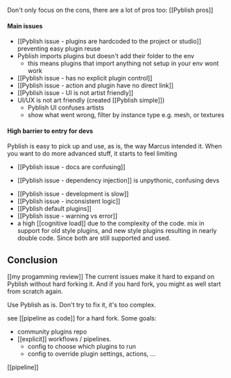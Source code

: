 Don't only focus on the cons, there are a lot of pros too: [[Pyblish pros]]

#### Main issues
- [[Pyblish issue - plugins are hardcoded to the project or studio]] preventing easy plugin reuse
- Pyblish imports plugins but doesn't add their folder to the env
	- this means plugins that import anything not setup in your env wont work
- [[Pyblish issue - has no explicit plugin control]]
- [[Pyblish issue - action and plugin have no direct link]]
- [[Pyblish issue - UI is not artist friendly]]
- UI/UX is not art friendly (created [[Pyblish simple]])
	- Pyblish UI confuses artists
	- show what went wrong, filter by instance type e.g. mesh, or textures
#### High barrier to entry for devs
Pyblish is easy to pick up and use, as is, the way Marcus intended it. 
When you want to do more advanced stuff, it starts to feel limiting
- [[Pyblish issue - docs are confusing]]
* [[Pyblish issue - dependency injection]] is unpythonic, confusing devs
- [[Pyblish issue - development is slow]]
- [[Pyblish issue - inconsistent logic]]
- [[Pyblish default plugins]]
- [[Pyblish issue - warning vs error]]
- a high [[cognitive load]] due to the complexity of the code. mix in support for old style plugins, and new style plugins resulting in nearly double code. Since both are still supported and used.
## Conclusion
[[my progamming review]]
The current issues make it hard to expand on Pyblish without hard forking it.
And if you hard fork, you might as well start from scratch again. 

Use Pyblish as is. Don't try to fix it, it's too complex.

see [[pipeline as code]] for a hard fork.
Some goals:
- community plugins repo
- [[explicit]] workflows / pipelines.
	- config to choose which plugins to run
	- config to override plugin settings, actions, ...

[[pipeline]]